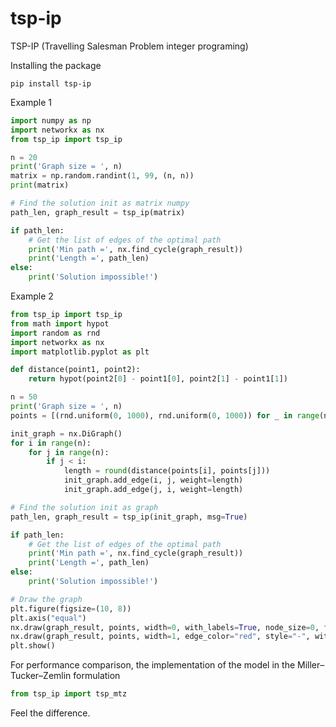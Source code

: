 # tsp-ip
TSP-IP (Travelling Salesman Problem integer programing)

Installing the package

	pip install tsp-ip

Example 1

```python
import numpy as np
import networkx as nx
from tsp_ip import tsp_ip

n = 20
print('Graph size = ', n)
matrix = np.random.randint(1, 99, (n, n))
print(matrix)

# Find the solution init as matrix numpy
path_len, graph_result = tsp_ip(matrix)

if path_len:
    # Get the list of edges of the optimal path
    print('Min path =', nx.find_cycle(graph_result))
    print('Length =', path_len)
else:
    print('Solution impossible!')
```


Example 2

```python
from tsp_ip import tsp_ip
from math import hypot
import random as rnd
import networkx as nx
import matplotlib.pyplot as plt

def distance(point1, point2):
    return hypot(point2[0] - point1[0], point2[1] - point1[1])

n = 50
print('Graph size = ', n)
points = [(rnd.uniform(0, 1000), rnd.uniform(0, 1000)) for _ in range(n)]

init_graph = nx.DiGraph()
for i in range(n):
    for j in range(n):
        if j < i:
            length = round(distance(points[i], points[j]))
            init_graph.add_edge(i, j, weight=length)
            init_graph.add_edge(j, i, weight=length)

# Find the solution init as graph
path_len, graph_result = tsp_ip(init_graph, msg=True)

if path_len:
    # Get the list of edges of the optimal path
    print('Min path =', nx.find_cycle(graph_result))
    print('Length =', path_len)
else:
    print('Solution impossible!')

# Draw the graph
plt.figure(figsize=(10, 8))
plt.axis("equal")
nx.draw(graph_result, points, width=0, with_labels=True, node_size=0, font_size=9, font_color="blue", arrowsize=0.1)
nx.draw(graph_result, points, width=1, edge_color="red", style="-", with_labels=False, node_size=0, arrowsize=10)
plt.show()
```

For performance comparison, the implementation of the model in the Miller–Tucker–Zemlin formulation

```python
from tsp_ip import tsp_mtz
```

Feel the difference.